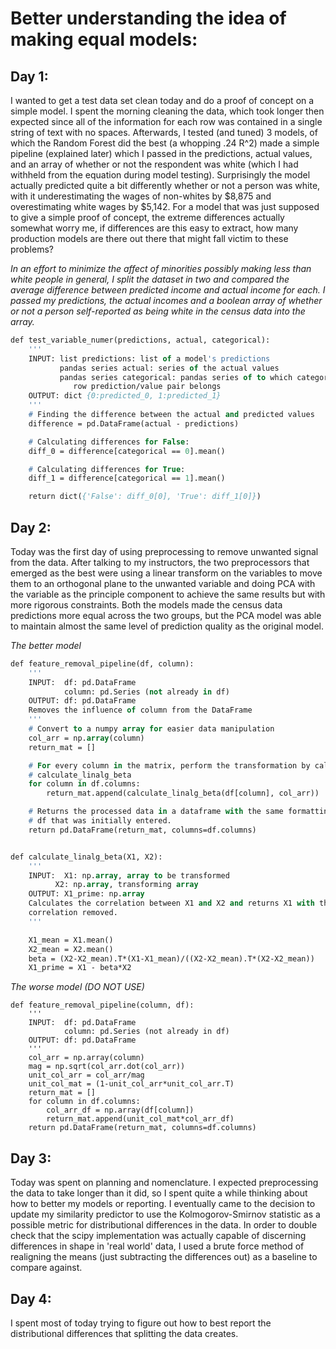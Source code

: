 # Better understanding the idea of making equal models:
## Day 1:
I wanted to get a test data set clean today and do a proof of concept on a
simple model. I spent the morning cleaning the data, which took longer then
expected since all of the information for each row was contained in a single
string of text with no spaces. Afterwards, I tested (and tuned) 3 models, of
which the Random Forest did the best (a whopping .24 R^2) made a simple pipeline
(explained later) which I passed in the predictions, actual values, and an array
of whether or not the respondent was white (which I had withheld from the
equation during model testing). Surprisingly the model actually predicted quite
a bit differently whether or not a person was white, with it underestimating the
wages of non-whites by $8,875 and overestimating white wages by $5,142. For a
model that was just supposed to give a simple proof of concept, the extreme
differences actually somewhat worry me, if differences are this easy to extract,
how many production models are there out there that might fall victim to these
problems?


_In an effort to minimize the affect of minorities possibly making less than white people in general, I split the dataset in two and compared the average difference between predicted income and actual income for each. I passed my predictions, the actual incomes and a boolean array of whether or not a person self-reported as being white in the census data into the array._
```p
def test_variable_numer(predictions, actual, categorical):
    '''
    INPUT: list predictions: list of a model's predictions
           pandas series actual: series of the actual values
           pandas series categorical: pandas series of to which category each
              row prediction/value pair belongs
    OUTPUT: dict {0:predicted_0, 1:predicted_1}
    '''
    # Finding the difference between the actual and predicted values
    difference = pd.DataFrame(actual - predictions)

    # Calculating differences for False:
    diff_0 = difference[categorical == 0].mean()

    # Calculating differences for True:
    diff_1 = difference[categorical == 1].mean()

    return dict({'False': diff_0[0], 'True': diff_1[0]})
```

## Day 2:
Today was the first day of using preprocessing to remove unwanted signal from
the data. After talking to my instructors, the two preprocessors that emerged as
the best were using a linear transform on the variables to move them to an
orthogonal plane to the unwanted variable and doing PCA with the variable as the
principle component to achieve the same results but with more rigorous
constraints. Both the models made the census data predictions more equal across
the two groups, but the PCA model was able to maintain almost the same level of
prediction quality as the original model.

_The better model_
```p
def feature_removal_pipeline(df, column):
    '''
    INPUT:  df: pd.DataFrame
            column: pd.Series (not already in df)
    OUTPUT: df: pd.DataFrame
    Removes the influence of column from the DataFrame
    '''
    # Convert to a numpy array for easier data manipulation
    col_arr = np.array(column)
    return_mat = []

    # For every column in the matrix, perform the transformation by calling
    # calculate_linalg_beta
    for column in df.columns:
        return_mat.append(calculate_linalg_beta(df[column], col_arr))

    # Returns the processed data in a dataframe with the same formatting as the
    # df that was initially entered.
    return pd.DataFrame(return_mat, columns=df.columns)


def calculate_linalg_beta(X1, X2):
    '''
    INPUT:  X1: np.array, array to be transformed
          X2: np.array, transforming array
    OUTPUT: X1_prime: np.array
    Calculates the correlation between X1 and X2 and returns X1 with the
    correlation removed.
    '''

    X1_mean = X1.mean()
    X2_mean = X2.mean()
    beta = (X2-X2_mean).T*(X1-X1_mean)/((X2-X2_mean).T*(X2-X2_mean))
    X1_prime = X1 - beta*X2
```
_The worse model (*DO NOT USE*)_
```
def feature_removal_pipeline(column, df):
    '''
    INPUT:  df: pd.DataFrame
            column: pd.Series (not already in df)
    OUTPUT: df: pd.DataFrame
    '''
    col_arr = np.array(column)
    mag = np.sqrt(col_arr.dot(col_arr))
    unit_col_arr = col_arr/mag
    unit_col_mat = (1-unit_col_arr*unit_col_arr.T)
    return_mat = []
    for column in df.columns:
        col_arr_df = np.array(df[column])
        return_mat.append(unit_col_mat*col_arr_df)
    return pd.DataFrame(return_mat, columns=df.columns)
```

## Day 3:
Today was spent on planning and nomenclature. I expected preprocessing the data
to take longer than it did, so I spent quite a while thinking about how to
better my models or reporting. I eventually came to the decision to update my
similarity predictor to use the Kolmogorov-Smirnov statistic as a possible
metric for distributional differences in the data. In order to double check that
the scipy implementation was actually capable of discerning differences in shape
in 'real world' data, I used a brute force method of realigning the means (just
subtracting the differences out) as a baseline to compare against.

## Day 4:
I spent most of today trying to figure out how to best report the distributional
differences that splitting the data creates.
